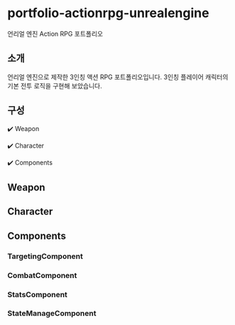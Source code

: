 # portfolio-actionrpg-unrealengine
언리얼 엔진 Action RPG 포트폴리오


## 소개
언리얼 엔진으로 제작한 3인칭 액션 RPG 포트폴리오입니다.
3인칭 플레이어 캐릭터의 기본 전투 로직을 구현해 보았습니다.


## 구성
:heavy_check_mark: Weapon


:heavy_check_mark: Character


:heavy_check_mark: Components


## Weapon


## Character


## Components


### TargetingComponent


### CombatComponent


### StatsComponent


### StateManageComponent
